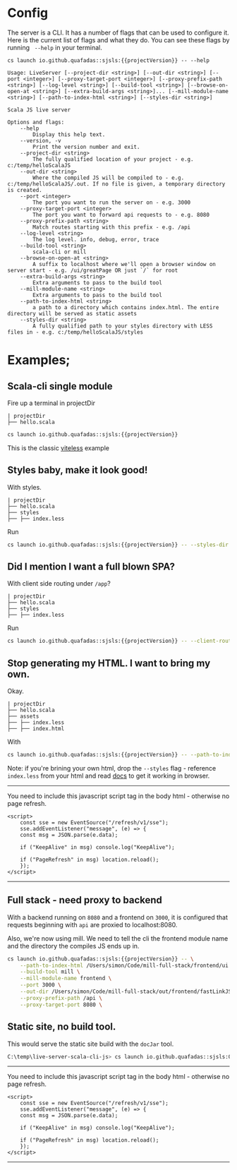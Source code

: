 # Config

The server is a CLI. It has a number of flags that can be used to configure it. Here is the current list of flags and what they do. You can see these flags by running ` --help` in your terminal.

```
cs launch io.github.quafadas::sjsls:{{projectVersion}} -- --help

```


```
Usage: LiveServer [--project-dir <string>] [--out-dir <string>] [--port <integer>] [--proxy-target-port <integer>] [--proxy-prefix-path <string>] [--log-level <string>] [--build-tool <string>] [--browse-on-open-at <string>] [--extra-build-args <string>]... [--mill-module-name <string>] [--path-to-index-html <string>] [--styles-dir <string>]

Scala JS live server

Options and flags:
    --help
        Display this help text.
    --version, -v
        Print the version number and exit.
    --project-dir <string>
        The fully qualified location of your project - e.g. c:/temp/helloScalaJS
    --out-dir <string>
        Where the compiled JS will be compiled to - e.g. c:/temp/helloScalaJS/.out. If no file is given, a temporary directory is created.
    --port <integer>
        The port you want to run the server on - e.g. 3000
    --proxy-target-port <integer>
        The port you want to forward api requests to - e.g. 8080
    --proxy-prefix-path <string>
        Match routes starting with this prefix - e.g. /api
    --log-level <string>
        The log level. info, debug, error, trace
    --build-tool <string>
        scala-cli or mill
    --browse-on-open-at <string>
        A suffix to localhost where we'll open a browser window on server start - e.g. /ui/greatPage OR just `/` for root
    --extra-build-args <string>
        Extra arguments to pass to the build tool
    --mill-module-name <string>
        Extra arguments to pass to the build tool
    --path-to-index-html <string>
        a path to a directory which contains index.html. The entire directory will be served as static assets
    --styles-dir <string>
        A fully qualified path to your styles directory with LESS files in - e.g. c:/temp/helloScalaJS/styles
```

# Examples;

## Scala-cli single module

Fire up a terminal in projectDir

```
| projectDir
├── hello.scala
```

```sh
cs launch io.github.quafadas::sjsls:{{projectVersion}}
```
This is the classic [viteless](https://github.com/Quafadas/viteless/tree/main) example

## Styles baby, make it look good!

With styles.

```
| projectDir
├── hello.scala
├── styles
├── ├── index.less
```
Run

```sh
cs launch io.github.quafadas::sjsls:{{projectVersion}} -- --styles-dir --fully/qualified/dir/to/styles
```

## Did I mention I want a full blown SPA?

With client side routing under `/app`?

```
| projectDir
├── hello.scala
├── styles
├── ├── index.less
```
Run

```sh
cs launch io.github.quafadas::sjsls:{{projectVersion}} -- --client-routes-prefix app
```

## Stop generating my HTML. I want to bring my own.

Okay.

```
| projectDir
├── hello.scala
├── assets
├── ├── index.less
├── ├── index.html
```
With
```sh
cs launch io.github.quafadas::sjsls:{{projectVersion}} -- --path-to-index-html fully/qualified/path/to/assets
```

Note: if you're brining your own html, drop the `--styles` flag - reference `index.less` from your html and read [docs](https://lesscss.org) to get it working in browser.

***
You need to include this javascript script tag in the body html - otherwise no page refresh.

```
<script>
    const sse = new EventSource("/refresh/v1/sse");
    sse.addEventListener("message", (e) => {
    const msg = JSON.parse(e.data);

    if ("KeepAlive" in msg) console.log("KeepAlive");

    if ("PageRefresh" in msg) location.reload();
    });
</script>
```
***

## Full stack - need proxy to backend

With a backend running on `8080` and a frontend on `3000`, it is configured that requests beginning with `api` are proxied to localhost:8080.

Also, we're now using mill. We need to tell the cli the frontend module name and the directory the compiles JS ends up in.

```sh
cs launch io.github.quafadas::sjsls:{{projectVersion}} -- \
    --path-to-index-html /Users/simon/Code/mill-full-stack/frontend/ui \
    --build-tool mill \
    --mill-module-name frontend \
    --port 3000 \
    --out-dir /Users/simon/Code/mill-full-stack/out/frontend/fastLinkJS.dest \
    --proxy-prefix-path /api \
    --proxy-target-port 8080 \

```

## Static site, no build tool. 

This would serve the static site build with the `docJar` tool. 

```sh 
C:\temp\live-server-scala-cli-js> cs launch io.github.quafadas::sjsls:0.2.0 -- --path-to-index-html C:\\temp\\live-server-scala-cli-js\\out\\site\\live.dest\\site --build-tool none --browse-on-open-at /docs/index.html
```

***
You need to include this javascript script tag in the body html - otherwise no page refresh.

```
<script>
    const sse = new EventSource("/refresh/v1/sse");
    sse.addEventListener("message", (e) => {
    const msg = JSON.parse(e.data);

    if ("KeepAlive" in msg) console.log("KeepAlive");

    if ("PageRefresh" in msg) location.reload();
    });
</script>
```
***